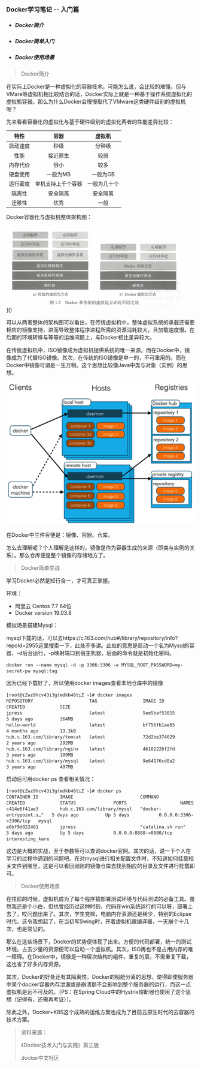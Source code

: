 ### Docker学习笔记 -- 入门篇

* ##### Docker简介

* ##### Docker简单入门

* ##### Docker使用场景


> Docker简介

在实际上Docker是一种虚拟化的容器技术。可能怎么说，会比较的难懂。但与VMare等虚拟机相比较结合的话，Docker实际上就是一种基于操作系统虚拟化的虚拟机容器。那么为什么Docker会慢慢取代了VMware这类硬件级别的虚拟机呢？

先来看看容器化的虚拟化与基于硬件级别的虚拟化两者的性能差异比较：

|   特性   |        容器        |    虚拟机    |
| :------: | :----------------: | :----------: |
| 启动速度 |        秒级        |    分钟级    |
|   性能   |      接近原生      |     较弱     |
| 内存代价 |        很小        |     较多     |
| 硬盘使用 |      一般为MB      |   一般为GB   |
| 运行密度 | 单机支持上千个容器 | 一般为几十个 |
|  隔离性  |      安全隔离      |   安全隔离   |
|  迁移性  |        优秀        |     一般     |

Docker容器化与虚拟机整体架构图：

![](https://github.com/TanLinRu/ImageHost/raw/master/Docker/images/docker虚拟化结构图.png)]()

可以从两者整体的架构图可以看出，在传统虚拟机中，整体虚拟系统的承载还需要相应的镜像支持，进而导致整体程序进程所需的资源消耗较大，且加载速度慢。在后期的环境转移与等等的运维问题上，与Docker相比差异较大。

在传统虚拟机中，ISO镜像成为虚拟机提供系统的唯一来源。而在Docker中，镜像成为了代替ISO镜像。其次，在传统的ISO镜像是单一的，不可重用的。而在Docker中镜像可谓是一生万物。这个思想比较像Java中类与对象（实例）的思想。

![](https://raw.githubusercontent.com/TanLinRu/ImageHost/raw/Docker/images/Docker架构图.png)

在Docker中三件客便是：镜像、容器、仓库。

怎么去理解呢？个人理解是这样的，镜像是作为容器生成的来源（即类与实例的关系）。那么仓库便是整个镜像的存储地方了。

> Docker简单实战

学习Docker必然是知行合一，才可真正掌握。

环境：

* 阿里云 Centos 7.7 64位
* Docker version 19.03.8

模拟场景搭建Mysql：

mysql下载的话，可以去https://c.163.com/hub#/library/repository/info?repoId=2955这里搜索一下，此处不多讲。此处的意思是启动一个名为Mysql的容器，-d后台运行，-p映射端口到宿主机器，后面的命令就是初始化密码。

~~~shell
docker run --name mysql -d -p 3306:3306 -e MYSQL_ROOT_PASSWORD=my-secret-pw mysql:tag
~~~

因为已经下载好了，所以使用docker images查看本地仓库中的镜像

~~~shell
[root@iZwz9hcv43i3glmdkb46tiZ ~]# docker images
REPOSITORY                     TAG                 IMAGE ID            CREATED             SIZE
jpress                         latest              5ee5baf53815        5 days ago          364MB
hello-world                    latest              bf756fb1ae65        4 months ago        13.3kB
hub.c.163.com/library/tomcat   latest              72d2be374029        2 years ago         292MB
hub.c.163.com/library/nginx    latest              46102226f2fd        3 years ago         109MB
hub.c.163.com/library/mysql    latest              9e64176cd8a2        3 years ago         407MB
~~~

启动后可用docker ps 查看相关情况：

~~~shell
[root@iZwz9hcv43i3glmdkb46tiZ ~]# docker ps
CONTAINER ID        IMAGE                         COMMAND                  CREATED             STATUS              PORTS                    NAMES
c414e6f41ae3        hub.c.163.com/library/mysql   "docker-entrypoint.s…"   5 days ago          Up 5 days           0.0.0.0:3306->3306/tcp   mysql
e6bf9d022461        jpress                        "catalina.sh run"        5 days ago          Up 5 days           0.0.0.0:8888->8080/tcp   interesting_kare
~~~

这边是大概的实战，至于参数等可以查询docker官网。其次的话，说一下个人在学习的过程中遇到的问题吧。在对mysql进行相关配置文件时，不知道如何挂载相关文件到哪里，这是可以看回刚刚的镜像仓库去找到相应的目录及文件进行挂载即可。

>  Docker使用场景

在往前的时候，虚拟机成为了每个程序猿部署测试环境与代码测试的必备工具。虽然我还是个小白，但也曾经历过这种时刻，代码在win系统运行的可以呀，部署上去了，哎问题出来了。其次，学生党嘛，电脑内存资源还是稀少，特别的Eclipse时代。这令我想起了，在当初写Swing时，开着虚拟机跟编译器，一天崩个十几次，也是常见的。

那么在这些场景下，Docker的优势便体现了出来。方便的代码部署，统一的测试环境。占去少量的资源便可以启动一个虚拟机。其次，ISO再也不是占用内存的唯一障碍。在Docker中，镜像是一种层次结构的组件，重复的层，不需重复下载，这也省了好多内存资源。

其次，Docker的好处还有其隔离性。Docker的船舱分离的思想，使得即使服务器中某个docker容器内存泄漏或是崩溃额不会影响到整个服务器的运行，而这一点虚拟机是远不可及的。（PS：在Spring Cloud中的Hystrix熔断器也使用了这个思想（记得有，还需再考证））。

除此之外，Docker+K8S这个成熟的运维方案也成为了目前云原生时代的云容器的技术方案。

> 资料来源：
>
> 《Docker技术入门与实践》第三版
>
> docker中文社区